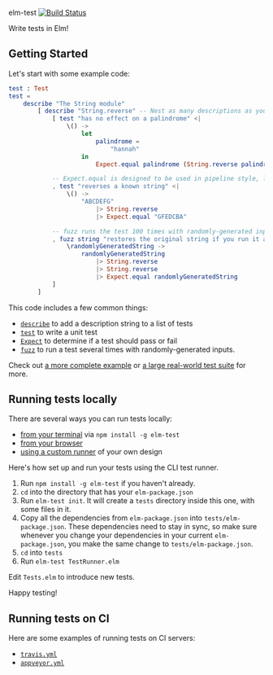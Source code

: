 elm-test [![Build Status](https://travis-ci.org/elm-community/elm-test.png?branch=master)](https://travis-ci.org/elm-community/elm-test)

Write tests in Elm!

## Getting Started

Let's start with some example code:

```elm
test : Test
test =
    describe "The String module"
        [ describe "String.reverse" -- Nest as many descriptions as you like.
            [ test "has no effect on a palindrome" <|
                \() ->
                    let
                        palindrome =
                            "hannah"
                    in
                        Expect.equal palindrome (String.reverse palindrome)

            -- Expect.equal is designed to be used in pipeline style, like this.
            , test "reverses a known string" <|
                \() ->
                    "ABCDEFG"
                        |> String.reverse
                        |> Expect.equal "GFEDCBA"

            -- fuzz runs the test 100 times with randomly-generated inputs!
            , fuzz string "restores the original string if you run it again" <|
                \randomlyGeneratedString ->
                    randomlyGeneratedString
                        |> String.reverse
                        |> String.reverse
                        |> Expect.equal randomlyGeneratedString
            ]
        ]
```

This code includes a few common things:

* [`describe`](http://package.elm-lang.org/packages/elm-community/elm-test/latest/Test#test) to add a description string to a list of tests
* [`test`](http://package.elm-lang.org/packages/elm-community/elm-test/latest/Test#test) to write a unit test
* [`Expect`](http://package.elm-lang.org/packages/elm-community/elm-test/latest/Expect) to determine if a test should pass or fail
* [`fuzz`](http://package.elm-lang.org/packages/elm-community/elm-test/latest/Test#fuzz) to run a test several times with randomly-generated inputs.

Check out [a more complete example](https://github.com/elm-community/elm-test/tree/master/examples) or [a large real-world test suite](https://github.com/rtfeldman/elm-css/tree/master/test) for more.

## Running tests locally

There are several ways you can run tests locally:

* [from your terminal](https://github.com/rtfeldman/node-test-runner) via `npm install -g elm-test`
* [from your browser](https://github.com/elm-community/elm-test-runner)
* [using a custom runner](https://github.com/elm-community/elm-test/blob/master/example/LogRunnerExample.elm) of your own design

Here's how set up and run your tests using the CLI test runner.

1. Run `npm install -g elm-test` if you haven't already.
2. `cd` into the directory that has your `elm-package.json`
3. Run `elm-test init`. It will create a `tests` directory inside this one,
with some files in it.
4. Copy all the dependencies from `elm-package.json` into `tests/elm-package.json`. These dependencies need to stay in sync, so make sure whenever you change your dependencies in your current `elm-package.json`, you make the same change to `tests/elm-package.json`.
5. `cd` into `tests`
6. Run `elm-test TestRunner.elm`

Edit `Tests.elm` to introduce new tests.

Happy testing!

## Running tests on CI

Here are some examples of running tests on CI servers:

* [`travis.yml`](https://github.com/rtfeldman/elm-css/blob/6ba8404f53269bc110c2e08ab24c9caf850da515/.travis.yml)
* [`appveyor.yml`](https://github.com/rtfeldman/elm-css/blob/6ba8404f53269bc110c2e08ab24c9caf850da515/appveyor.yml)
